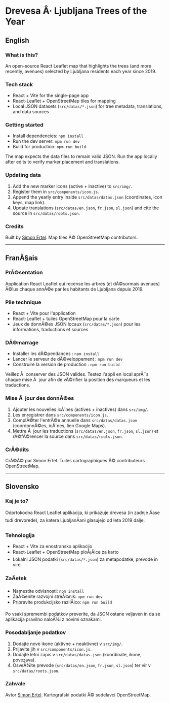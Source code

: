 # Drevesa Â· Ljubljana Trees of the Year

## English

### What is this?
An open-source React Leaflet map that highlights the trees (and more recently, avenues) selected by Ljubljana residents each year since 2019.

### Tech stack
- React + Vite for the single-page app
- React-Leaflet + OpenStreetMap tiles for mapping
- Local JSON datasets (`src/datas/*.json`) for tree metadata, translations, and data sources

### Getting started
- Install dependencies: `npm install`
- Run the dev server: `npm run dev`
- Build for production: `npm run build`

The map expects the data files to remain valid JSON. Run the app locally after edits to verify marker placement and translations.

### Updating data
1. Add the new marker icons (active + inactive) to `src/img/`.
2. Register them in `src/components/icon.js`.
3. Append the yearly entry inside `src/datas/datas.json` (coordinates, icon keys, map link).
4. Update translations (`src/datas/en.json`, `fr.json`, `sl.json`) and cite the source in `src/datas/roots.json`.

### Credits
Built by [Simon Ertel](https://simonertel.net). Map tiles Â© OpenStreetMap contributors.

---

## FranÃ§ais

### PrÃ©sentation
Application React Leaflet qui recense les arbres (et dÃ©sormais avenues) Ã©lus chaque annÃ©e par les habitants de Ljubljana depuis 2019.

### Pile technique
- React + Vite pour l'application
- React-Leaflet + tuiles OpenStreetMap pour la carte
- Jeux de donnÃ©es JSON locaux (`src/datas/*.json`) pour les informations, traductions et sources

### DÃ©marrage
- Installer les dÃ©pendances : `npm install`
- Lancer le serveur de dÃ©veloppement : `npm run dev`
- Construire la version de production : `npm run build`

Veillez Ã  conserver des JSON valides. Testez l'appli en local aprÃ¨s chaque mise Ã  jour afin de vÃ©rifier la position des marqueurs et les traductions.

### Mise Ã  jour des donnÃ©es
1. Ajouter les nouvelles icÃ´nes (actives + inactives) dans `src/img/`.
2. Les enregistrer dans `src/components/icon.js`.
3. ComplÃ©ter l'entrÃ©e annuelle dans `src/datas/datas.json` (coordonnÃ©es, icÃ´nes, lien Google Maps).
4. Mettre Ã  jour les traductions (`src/datas/en.json`, `fr.json`, `sl.json`) et rÃ©fÃ©rencer la source dans `src/datas/roots.json`.

### CrÃ©dits
CrÃ©Ã© par Simon Ertel. Tuiles cartographiques Â© contributeurs OpenStreetMap.

---

## Slovensko

### Kaj je to?
Odprtokodna React Leaflet aplikacija, ki prikazuje drevesa (in zadnje Äase tudi drevorede), za katera LjubljanÄani glasujejo od leta 2019 dalje.

### Tehnologija
- React + Vite za enostransko aplikacijo
- React-Leaflet + OpenStreetMap ploÅ¡Äice za karto
- Lokalni JSON podatki (`src/datas/*.json`) za metapodatke, prevode in vire

### ZaÄetek
- Namestite odvisnosti: `npm install`
- ZaÅ¾enite razvojni streÅ¾nik: `npm run dev`
- Pripravite produkcijsko razliÄico: `npm run build`

Po vsaki spremembi podatkov preverite, da JSON ostane veljaven in da se aplikacija pravilno naloÅ¾i z novimi oznakami.

### Posodabljanje podatkov
1. Dodajte nove ikone (aktivne + neaktivne) v `src/img/`.
2. Prijavite jih v `src/components/icon.js`.
3. Dodajte letni zapis v `src/datas/datas.json` (koordinate, ikone, povezava).
4. OsveÅ¾ite prevode (`src/datas/en.json`, `fr.json`, `sl.json`) ter vir v `src/datas/roots.json`.

### Zahvale
Avtor [Simon Ertel](https://simonertel.net). Kartografski podatki Â© sodelavci OpenStreetMap.
